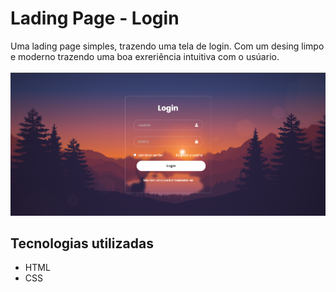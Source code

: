 # Lading Page - Login

Uma lading page simples, trazendo uma tela de login. Com um desing limpo e moderno trazendo uma boa exreriência intuitiva com o usúario.
<br>
<br>
<img src= "img/img-projeto.png" width=800px>


<h2>Tecnologias utilizadas</h2>
 
  - HTML
  - CSS
